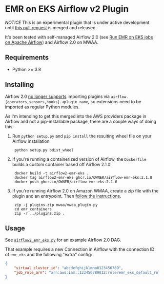 # EMR on EKS Airflow v2 Plugin

_NOTICE_ This is an experimental plugin that is under active development until [this pull request](https://github.com/apache/airflow/pull/16766) is merged and released.

It's been tested with self-managed Airflow 2.0 (see [Run EMR on EKS jobs on Apache Airflow](https://www.youtube.com/watch?v=lTGguM1_1z0?t=300s)) and Airflow 2.0 on MWAA.

## Requirements

- Python >= 3.8

## Installing

Airflow 2.0 [no longer supports](https://airflow.apache.org/docs/apache-airflow/stable/plugins.html) importing plugins via `airflow.{operators,sensors,hooks}.<plugin_name`, so extensions need to be imported as regular Python modules.

As I'm intending to get this merged into the AWS providers package in Airflow and not a pip-installable package, there are a couple ways of doing this:

1. Run `python setup.py` and `pip install` the resulting wheel file on your Airflow installation

        python setup.py bdist_wheel

2. If you're running a containerized version of Airflow, the `Dockerfile` builds a custom container based off Airflow 2.1.0

        docker build -t airflow2-emr-eks .
        docker tag airflow2-emr-eks ghcr.io/OWNER/airflow-emr-eks:2.1.0
        docker push ghcr.io/OWNER/airflow-emr-eks:2.1.0

3. If you're running Airflow 2.0 on Amazon WMAA, create a zip file with the plugin and an entrypoint. Then [follow the instructions](https://docs.aws.amazon.com/mwaa/latest/userguide/configuring-dag-import-plugins.html#configuring-dag-plugins-upload).

        zip -j plugins.zip mwaa/mwaa_plugin.py
        cd emr_containers
        zip -r ../plugins.zip .

## Usage

See [`airflow2_emr_eks.py`](https://github.com/dacort/airflow-example-dags/blob/main/dags/airflow2_emr_eks.py) for an example Airflow 2.0 DAG.

That example requires a new Connection in Airflow with the connection ID of `emr_eks` and the following "extra" config:

```json
{
    "virtual_cluster_id": "abcdefghijklmno0123456789",
    "job_role_arn": "arn:aws:iam::123456789012:role/emr_eks_default_role"
}
```
